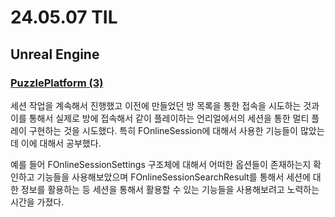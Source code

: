 # 24.05.07 TIL

## Unreal Engine

### [PuzzlePlatform (3)](</Unreal%20Engine/실습/PuzzlePlatforms/PuzzlePlatforms(3).md>)

세션 작업을 계속해서 진행했고 이전에 만들었던 방 목록을 통한 접속을 시도하는 것과 이를 통해서 실제로 방에 접속해서 같이 플레이하는 언리얼에서의 세션을 통한 멀티 플레이 구현하는 것을 시도했다. 특히 FOnlineSession에 대해서 사용한 기능들이 많았는데 이에 대해서 공부했다.

예를 들어 FOnlineSessionSettings 구조체에 대해서 어떠한 옵션들이 존재하는지 확인하고 기능들을 사용해보았으며 FOnlineSessionSearchResult를 통해서 세션에 대한 정보를 활용하는 등 세션을 통해서 활용할 수 있는 기능들을 사용해보려고 노력하는 시간을 가졌다.
